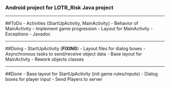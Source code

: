### Android project for LOTR_Risk Java project
* * *
##ToDo
    - Activities (StartUpActivity, MainActivity)
    - Behavior of MainActivity
    - Implement game progression
    - Layout for MainActivity
    - Exceptions 
    - Javadoc
* * *
##Doing
    - StartUpActivity (**FIXING**)
    - Layout files for dialog boxes
    - Asynchronous tasks to send/receive object data
    - Base layout for MainActivty
    - Rework objects classes
* * *
##Done
    - Base layout for StartUpActivity (init game rules/inputs)
    - Dialog boxes for player input
    - Send Players to server
